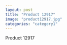 ```yaml
---
layout: post
title: "Product 12917"
image: "product12917.jpg"
categories: "category1"
---
```

Product 12917
